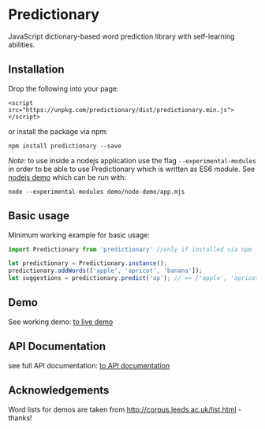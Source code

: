 # Predictionary
JavaScript dictionary-based word prediction library with self-learning abilities.

## Installation
Drop the following into your page:

`<script src="https://unpkg.com/predictionary/dist/predictionary.min.js"></script>`

or install the package via npm:

`npm install predictionary --save`

*Note:* to use inside a nodejs application use the flag `--experimental-modules` in order to be able to use Predictionary which is written as ES6 module. See [nodejs demo](https://github.com/asterics/predictionary/blob/master/demo/node-demo/app.mjs) which can be run with:

`node --experimental-modules demo/node-demo/app.mjs`

## Basic usage
Minimum working example for basic usage:

```javascript
import Predictionary from 'predictionary' //only if installed via npm

let predictionary = Predictionary.instance();
predictionary.addWords(['apple', 'apricot', 'banana']);
let suggestions = predictionary.predict('ap'); // == ['apple', 'apricot'];
```

## Demo
See working demo: [to live demo](https://asterics.github.io/predictionary/demo/)

## API Documentation
see full API documentation: [to API documentation](https://asterics.github.io/predictionary/docs/Predictionary.html)

## Acknowledgements
Word lists for demos are taken from http://corpus.leeds.ac.uk/list.html - thanks!
